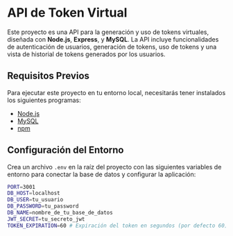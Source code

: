 # API de Token Virtual

Este proyecto es una API para la generación y uso de tokens virtuales, diseñada con **Node.js**, **Express**, y **MySQL**. La API incluye funcionalidades de autenticación de usuarios, generación de tokens, uso de tokens y una vista de historial de tokens generados por los usuarios.

## Requisitos Previos

Para ejecutar este proyecto en tu entorno local, necesitarás tener instalados los siguientes programas:

- [Node.js](https://nodejs.org/)
- [MySQL](https://www.mysql.com/)
- [npm](https://www.npmjs.com/)

## Configuración del Entorno

Crea un archivo `.env` en la raíz del proyecto con las siguientes variables de entorno para conectar la base de datos y configurar la aplicación:

```bash
PORT=3001
DB_HOST=localhost
DB_USER=tu_usuario
DB_PASSWORD=tu_password
DB_NAME=nombre_de_tu_base_de_datos
JWT_SECRET=tu_secreto_jwt
TOKEN_EXPIRATION=60 # Expiración del token en segundos (por defecto 60)
